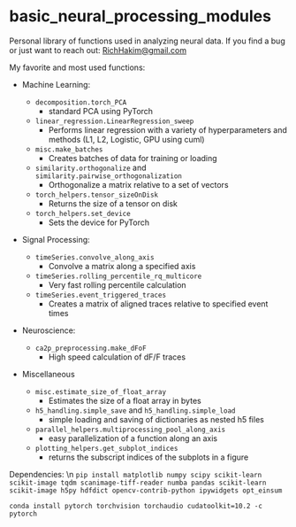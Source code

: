 #  basic_neural_processing_modules 
Personal library of functions used in analyzing neural data.
If you find a bug or just want to reach out: RichHakim@gmail.com

My favorite and most used functions:
- Machine Learning:
    - `decomposition.torch_PCA`
        - standard PCA using PyTorch
    - `linear_regression.LinearRegression_sweep`
        - Performs linear regression with a variety of hyperparameters and methods (L1, L2, Logistic, GPU using cuml)
    - `misc.make_batches`
        - Creates batches of data for training or loading
    - `similarity.orthogonalize` and `similarity.pairwise_orthogonalization`
        - Orthogonalize a matrix relative to a set of vectors
    - `torch_helpers.tensor_sizeOnDisk`
        - Returns the size of a tensor on disk
    - `torch_helpers.set_device`
        - Sets the device for PyTorch

- Signal Processing:
    - `timeSeries.convolve_along_axis`
        - Convolve a matrix along a specified axis    
    - `timeSeries.rolling_percentile_rq_multicore`
        - Very fast rolling percentile calculation
    -  `timeSeries.event_triggered_traces`
        - Creates a matrix of aligned traces relative to specified event times

- Neuroscience:
    - `ca2p_preprocessing.make_dFoF`
        - High speed calculation of dF/F traces

- Miscellaneous
    - `misc.estimate_size_of_float_array`
        - Estimates the size of a float array in bytes
    - `h5_handling.simple_save` and `h5_handling.simple_load`
        - simple loading and saving of dictionaries as nested h5 files
    - `parallel_helpers.multiprocessing_pool_along_axis`
        - easy parallelization of a function along an axis
    - `plotting_helpers.get_subplot_indices`
        - returns the subscript indices of the subplots in a figure

Dependencies: \n
```pip install matplotlib numpy scipy scikit-learn scikit-image tqdm scanimage-tiff-reader numba pandas scikit-learn scikit-image h5py hdfdict opencv-contrib-python ipywidgets opt_einsum```

```conda install pytorch torchvision torchaudio cudatoolkit=10.2 -c pytorch```

